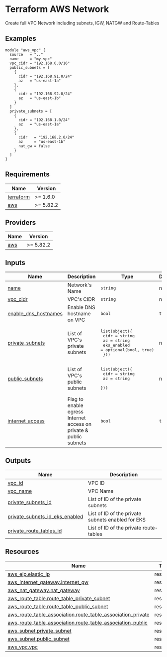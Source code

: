 <!-- BEGIN_TF_DOCS -->
# Terraform AWS Network

Create full VPC Network including subnets, IGW, NATGW and Route-Tables

## Examples

```hcl
module "aws_vpc" {
  source   = ".."
  name     = "my-vpc"
  vpc_cidr = "192.168.0.0/16"
  public_subnets = [
    {
      cidr = "192.168.91.0/24"
      az   = "us-east-1a"
    },
    {
      cidr = "192.168.92.0/24"
      az   = "us-east-1b"
    }
  ]
  private_subnets = [
    {
      cidr = "192.168.1.0/24"
      az   = "us-east-1a"
    },
    {
      cidr   = "192.168.2.0/24"
      az     = "us-east-1b"
      nat_gw = false
    }
  ]
}
```

## Requirements

| Name | Version |
|------|---------|
| <a name="requirement_terraform"></a> [terraform](#requirement\_terraform) | >= 1.6.0 |
| <a name="requirement_aws"></a> [aws](#requirement\_aws) | >= 5.82.2 |

## Providers

| Name | Version |
|------|---------|
| <a name="provider_aws"></a> [aws](#provider\_aws) | >= 5.82.2 |

## Inputs

| Name | Description | Type | Default | Required |
|------|-------------|------|---------|:--------:|
| <a name="input_name"></a> [name](#input\_name) | Network's Name | `string` | n/a | yes |
| <a name="input_vpc_cidr"></a> [vpc\_cidr](#input\_vpc\_cidr) | VPC's CIDR | `string` | n/a | yes |
| <a name="input_enable_dns_hostnames"></a> [enable\_dns\_hostnames](#input\_enable\_dns\_hostnames) | Enable DNS hostname on VPC | `bool` | `true` | no |
| <a name="input_private_subnets"></a> [private\_subnets](#input\_private\_subnets) | List of VPC's private subnets | <pre>list(object({<br>    cidr        = string<br>    az          = string<br>    eks_enabled = optional(bool, true)<br>  }))</pre> | n/a | yes |
| <a name="input_public_subnets"></a> [public\_subnets](#input\_public\_subnets) | List of VPC's public subnets | <pre>list(object({<br>    cidr = string<br>    az   = string<br>  }))</pre> | n/a | yes |
| <a name="input_internet_access"></a> [internet\_access](#input\_internet\_access) | Flag to enable egress Internet access on private & public subnets | `bool` | `true` | no |

## Outputs

| Name | Description |
|------|-------------|
| <a name="output_vpc_id"></a> [vpc\_id](#output\_vpc\_id) | VPC ID |
| <a name="output_vpc_name"></a> [vpc\_name](#output\_vpc\_name) | VPC Name |
| <a name="output_private_subnets_id"></a> [private\_subnets\_id](#output\_private\_subnets\_id) | List of ID of the private subnets |
| <a name="output_private_subnets_id_eks_enabled"></a> [private\_subnets\_id\_eks\_enabled](#output\_private\_subnets\_id\_eks\_enabled) | List of ID of the private subnets enabled for EKS |
| <a name="output_private_route_tables_id"></a> [private\_route\_tables\_id](#output\_private\_route\_tables\_id) | List of ID of the private route-tables |

## Resources

| Name | Type |
|------|------|
| [aws_eip.elastic_ip](https://registry.terraform.io/providers/hashicorp/aws/latest/docs/resources/eip) | resource |
| [aws_internet_gateway.internet_gw](https://registry.terraform.io/providers/hashicorp/aws/latest/docs/resources/internet_gateway) | resource |
| [aws_nat_gateway.nat_gateway](https://registry.terraform.io/providers/hashicorp/aws/latest/docs/resources/nat_gateway) | resource |
| [aws_route_table.route_table_private_subnet](https://registry.terraform.io/providers/hashicorp/aws/latest/docs/resources/route_table) | resource |
| [aws_route_table.route_table_public_subnet](https://registry.terraform.io/providers/hashicorp/aws/latest/docs/resources/route_table) | resource |
| [aws_route_table_association.route_table_association_private](https://registry.terraform.io/providers/hashicorp/aws/latest/docs/resources/route_table_association) | resource |
| [aws_route_table_association.route_table_association_public](https://registry.terraform.io/providers/hashicorp/aws/latest/docs/resources/route_table_association) | resource |
| [aws_subnet.private_subnet](https://registry.terraform.io/providers/hashicorp/aws/latest/docs/resources/subnet) | resource |
| [aws_subnet.public_subnet](https://registry.terraform.io/providers/hashicorp/aws/latest/docs/resources/subnet) | resource |
| [aws_vpc.vpc](https://registry.terraform.io/providers/hashicorp/aws/latest/docs/resources/vpc) | resource |
<!-- END_TF_DOCS -->